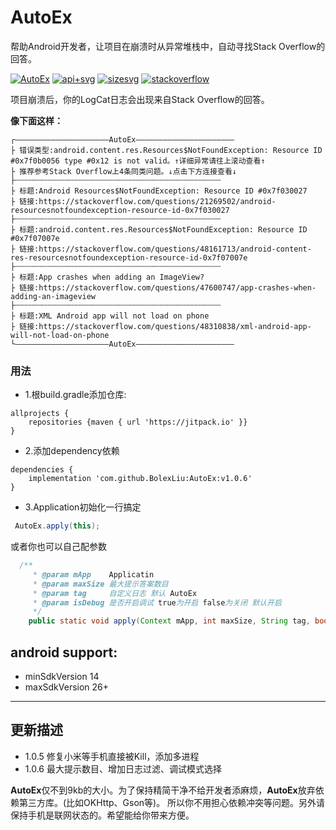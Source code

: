 # AutoEx
帮助Android开发者，让项目在崩溃时从异常堆栈中，自动寻找Stack Overflow的回答。

[![AutoEx][AutoExsvg]][AutoEx] [![api+svg][api+svg]][api+svg] [![sizesvg][sizesvg]][sizesvg]  [![stackoverflow][stackoverflowsvg]][stackoverflow]



<!-- [![api+][]][api+]![size][size]![https://stackoverflow.com][stackoverflow] -->

项目崩溃后，你的LogCat日志会出现来自Stack Overflow的回答。

 **像下面这样：**

```
┌—————————————————————AutoEx——————————————————————
├ 错误类型:android.content.res.Resources$NotFoundException: Resource ID #0x7f0b0056 type #0x12 is not valid。↑详细异常请往上滚动查看↑
├ 推荐参考Stack Overflow上4条同类问题。↓点击下方连接查看↓
├┄┄┄┄┄┄┄┄┄┄┄┄┄┄┄┄┄┄┄┄┄┄┄┄┄┄┄┄┄┄┄┄┄┄┄┄┄┄┄┄┄┄┄┄┄┄
├ 标题:Android Resources$NotFoundException: Resource ID #0x7f030027
├ 链接:https://stackoverflow.com/questions/21269502/android-resourcesnotfoundexception-resource-id-0x7f030027
├┄┄┄┄┄┄┄┄┄┄┄┄┄┄┄┄┄┄┄┄┄┄┄┄┄┄┄┄┄┄┄┄┄┄┄┄┄┄┄┄┄┄┄┄┄┄
├ 标题:android.content.res.Resources$NotFoundException: Resource ID #0x7f07007e
├ 链接:https://stackoverflow.com/questions/48161713/android-content-res-resourcesnotfoundexception-resource-id-0x7f07007e
├┄┄┄┄┄┄┄┄┄┄┄┄┄┄┄┄┄┄┄┄┄┄┄┄┄┄┄┄┄┄┄┄┄┄┄┄┄┄┄┄┄┄┄┄┄┄
├ 标题:App crashes when adding an ImageView?
├ 链接:https://stackoverflow.com/questions/47600747/app-crashes-when-adding-an-imageview
├┄┄┄┄┄┄┄┄┄┄┄┄┄┄┄┄┄┄┄┄┄┄┄┄┄┄┄┄┄┄┄┄┄┄┄┄┄┄┄┄┄┄┄┄┄┄
├ 标题:XML Android app will not load on phone
├ 链接:https://stackoverflow.com/questions/48310838/xml-android-app-will-not-load-on-phone
└—————————————————————AutoEx——————————————————————
```


### 用法

 - 1.根build.gradle添加仓库:
```
allprojects {
    repositories {maven { url 'https://jitpack.io' }}
}
  ```

 - 2.添加dependency依赖

```
dependencies {
    implementation 'com.github.BolexLiu:AutoEx:v1.0.6'
}
```

 - 3.Application初始化一行搞定

```java
 AutoEx.apply(this);
```

 或者你也可以自己配参数
```java
  /**
     * @param mApp    Applicatin
     * @param maxSize 最大提示答案数目
     * @param tag     自定义日志 默认 AutoEx
     * @param isDebug 是否开启调试 true为开启 false为关闭 默认开启
     */
    public static void apply(Context mApp, int maxSize, String tag, boolean isDebug)
```


## android support:
 - minSdkVersion 14
 - maxSdkVersion 26+


---

## 更新描述

- 1.0.5 修复小米等手机直接被Kill，添加多进程
- 1.0.6 最大提示数目、增加日志过滤、调试模式选择



**AutoEx**仅不到9kb的大小。为了保持精简干净不给开发者添麻烦，**AutoEx**放弃依赖第三方库。(比如OKHttp、Gson等)。
所以你不用担心依赖冲突等问题。另外请保持手机是联网状态的。希望能给你带来方便。



[AutoExsvg]:http://img.shields.io/badge/AutoEx-v1.0.6-brightgreen.svg
[AutoEx]:https://github.com/BolexLiu/AutoEx

[api+svg]:http://img.shields.io/badge/API-14+-brightgreen.svg
[sizesvg]:http://img.shields.io/badge/size-9kb-brightgreen.svg

[stackoverflowsvg]:http://img.shields.io/badge/stackoverflow-+-brightgreen.svg
[stackoverflow]:https://stackoverflow.com


